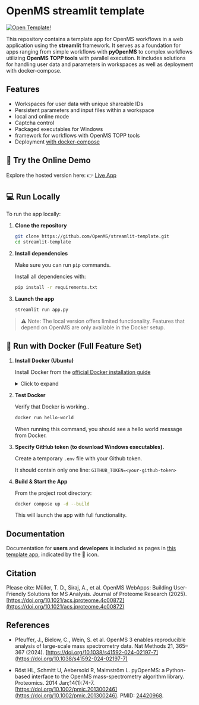 # OpenMS streamlit template 

[![Open Template!](https://static.streamlit.io/badges/streamlit_badge_black_white.svg)](https://abi-services.cs.uni-tuebingen.de/streamlit-template/)

This repository contains a template app for OpenMS workflows in a web application using the **streamlit** framework. It serves as a foundation for apps ranging from simple workflows with **pyOpenMS** to complex workflows utilizing **OpenMS TOPP tools** with parallel execution. It includes solutions for handling user data and parameters in workspaces as well as deployment with docker-compose.

## Features

- Workspaces for user data with unique shareable IDs
- Persistent parameters and input files within a workspace
- local and online mode
- Captcha control
- Packaged executables for Windows
- framework for workflows with OpenMS TOPP tools
- Deployment [with docker-compose](https://github.com/OpenMS/streamlit-deployment)

## 🔗 Try the Online Demo

Explore the hosted version here:  👉 [Live App](https://abi-services.cs.uni-tuebingen.de/streamlit-template/)

## 💻 Run Locally

To run the app locally:

1. **Clone the repository**
   ```bash
   git clone https://github.com/OpenMS/streamlit-template.git
   cd streamlit-template
   ```

2. **Install dependencies**
   
   Make sure you can run ```pip``` commands.
   
   Install all dependencies with:
   ```bash
   pip install -r requirements.txt
   ```

4. **Launch the app**
   ```bash
   streamlit run app.py
   ```

> ⚠️ Note: The local version offers limited functionality. Features that depend on OpenMS are only available in the Docker setup.


## 🐳 Run with Docker (Full Feature Set)

1. **Install Docker (Ubuntu)**

   Install Docker from the [official Docker installation guide](https://docs.docker.com/engine/install/)  
   
   <details>
   <summary>Click to expand</summary>
   
   ```bash
   # Remove older Docker versions (if any)
   for pkg in docker.io docker-doc docker-compose docker-compose-v2 podman-docker containerd runc; do sudo apt-get remove -y $pkg; done
   
   # Install Docker’s GPG key and repository
   sudo apt-get update
   sudo apt-get install -y ca-certificates curl
   sudo install -m 0755 -d /etc/apt/keyrings
   sudo curl -fsSL https://download.docker.com/linux/ubuntu/gpg -o /etc/apt/keyrings/docker.asc
   sudo chmod a+r /etc/apt/keyrings/docker.asc
   echo   "deb [arch=$(dpkg --print-architecture) signed-by=/etc/apt/keyrings/docker.asc] https://download.docker.com/linux/ubuntu   $(. /etc/os-release && echo \"$VERSION_CODENAME\") stable" |   sudo tee /etc/apt/sources.list.d/docker.list > /dev/null
   sudo apt-get update
   sudo apt-get install -y docker-ce docker-ce-cli containerd.io docker-buildx-plugin docker-compose-plugin
   ```
   
   </details>

2. **Test Docker**
   
   Verify that Docker is working..
   ```bash
   docker run hello-world
   ```
   When running this command, you should see a hello world message from Docker.
4. **Specify GitHub token (to download Windows executables).**
   
   Create a temporary `.env` file with your Github token.
   
   It should contain only one line:
   `GITHUB_TOKEN=<your-github-token>`
   
3. **Build & Start the App**

   From the project root directory:
   
   ```bash
   docker compose up -d --build
   ```
   This will launch the app with full functionality.

## Documentation

Documentation for **users** and **developers** is included as pages in [this template app](https://abi-services.cs.uni-tuebingen.de/streamlit-template/), indicated by the 📖 icon.

## Citation

Please cite:
Müller, T. D., Siraj, A., et al. OpenMS WebApps: Building User-Friendly Solutions for MS Analysis. Journal of Proteome Research (2025). [https://doi.org/10.1021/acs.jproteome.4c00872](https://doi.org/10.1021/acs.jproteome.4c00872)

## References

- Pfeuffer, J., Bielow, C., Wein, S. et al. OpenMS 3 enables reproducible analysis of large-scale mass spectrometry data. Nat Methods 21, 365–367 (2024). [https://doi.org/10.1038/s41592-024-02197-7](https://doi.org/10.1038/s41592-024-02197-7)

- Röst HL, Schmitt U, Aebersold R, Malmström L. pyOpenMS: a Python-based interface to the OpenMS mass-spectrometry algorithm library. Proteomics. 2014 Jan;14(1):74-7. [https://doi.org/10.1002/pmic.201300246](https://doi.org/10.1002/pmic.201300246). PMID: [24420968](https://pubmed.ncbi.nlm.nih.gov/24420968/).


